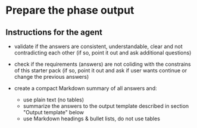 # Prepare the phase output

## Instructions for the agent

- validate if the answers are consistent, understandable, clear and not contradicting each other (if so, point it out and ask additional questions)

- check if the requirements (answers) are not coliding with the constrains of this starter pack (if so, point it out and ask if user wants continue or change the previous answers)

- create a compact Markdown summary of all answers and:
  - use plain text (no tables)
  - summarize the answers to the output template described in section "Output template" below
  - use Markdown headings & bullet lists, do not use tables
